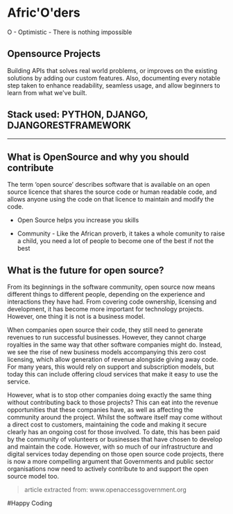 <h1>Afric'O'ders</h1>
O - Optimistic - There is nothing impossible
<h2>Opensource Projects</h2>
<p>Building APIs that solves real world problems, or improves on the existing solutions by adding our custom features. Also, documenting every notable step taken to 
enhance readability, seamless usage, and allow beginners to learn from what we've built. </p>


<h2>Stack used: PYTHON, DJANGO, DJANGORESTFRAMEWORK</h2>


<hr>

<h2>What is OpenSource and why you should contribute</h2>
<p>The term ‘open source’ describes software that is available on an open source licence that shares the source code or human readable code, and allows anyone using the code on that licence to maintain and modify the code.

* Open Source helps you increase you skills

* Community - Like the African proverb, it takes a whole comunity to raise a child, you need a lot of people to become one of the best if not the best</p>


<h2>What is the future for open source?</h2>
<p> From its beginnings in the software community, open source now means different things to different people, depending on the experience and interactions they have had. From covering code ownership, licensing and development, it has become more important for technology projects. However, one thing it is not is a business model.

When companies open source their code, they still need to generate revenues to run successful businesses. However, they cannot charge royalties in the same way that other software companies might do. Instead, we see the rise of new business models accompanying this zero cost licensing, which allow generation of revenue alongside giving away code. For many years, this would rely on support and subscription models, but today this can include offering cloud services that make it easy to use the service.

However, what is to stop other companies doing exactly the same thing without contributing back to those projects? This can eat into the revenue opportunities that these companies have, as well as affecting the community around the project. Whilst the software itself may come without a direct cost to customers, maintaining the code and making it secure clearly has an ongoing cost for those involved. To date, this has been paid by the community of volunteers or businesses that have chosen to develop and maintain the code. However, with so much of our infrastructure and digital services today depending on those open source code projects, there is now a more compelling argument that Governments and public sector organisations now need to actively contribute to and support the open source model too.<p>

<blockquote>
  article extracted from: www.openaccessgovernment.org
</blockquote>

#Happy Coding
